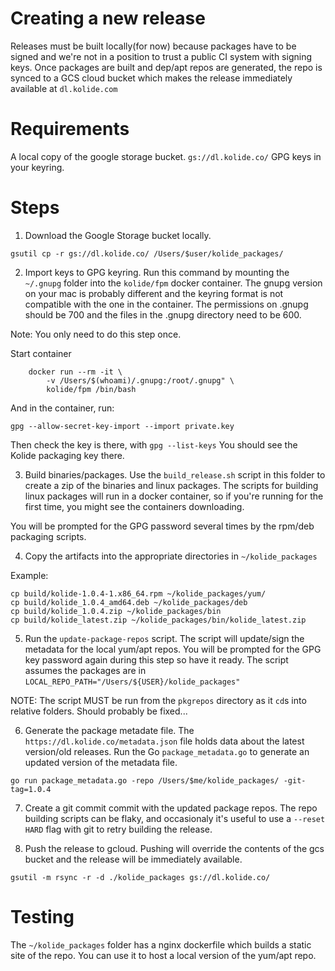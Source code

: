 Creating a new release
==================

Releases must be built locally(for now) because packages have to be signed and we're not in a position to trust a public CI system with signing keys.
Once packages are built and dep/apt repos are generated, the repo is synced to a GCS cloud bucket which makes the release immediately available at `dl.kolide.com`

# Requirements

A local copy of the google storage bucket. `gs://dl.kolide.co/`
GPG keys in your keyring.

# Steps

1. Download the Google Storage bucket locally.

```
gsutil cp -r gs://dl.kolide.co/ /Users/$user/kolide_packages/
```

2. Import keys to GPG keyring. Run this command by mounting the `~/.gnupg` folder into the `kolide/fpm` docker container. The gnupg version on your mac is probably different and the keyring format is not compatible with the one in the container. The permissions on .gnupg should be 700 and the files in the .gnupg directory need to be 600.

Note: You only need to do this step once.

Start container

```
	docker run --rm -it \
        -v /Users/$(whoami)/.gnupg:/root/.gnupg" \
        kolide/fpm /bin/bash
```

And in the container, run:

```
gpg --allow-secret-key-import --import private.key
```

Then check the key is there, with `gpg --list-keys`
You should see the Kolide packaging key there.


3. Build binaries/packages.
Use the `build_release.sh` script in this folder to create a zip of the binaries and linux packages. The scripts for building linux packages will run in a docker container, so if you're running for the first time, you might see the containers downloading.

You will be prompted for the GPG password several times by the rpm/deb packaging scripts.

4. Copy the artifacts into the appropriate directories in `~/kolide_packages`

Example:

```
cp build/kolide-1.0.4-1.x86_64.rpm ~/kolide_packages/yum/
cp build/kolide_1.0.4_amd64.deb ~/kolide_packages/deb
cp build/kolide_1.0.4.zip ~/kolide_packages/bin
cp build/kolide_latest.zip ~/kolide_packages/bin/kolide_latest.zip
```

5. Run the `update-package-repos` script. The script will update/sign the metadata for the local yum/apt repos. You will be prompted for the GPG key password again during this step so have it ready.
The script assumes the packages are in `LOCAL_REPO_PATH="/Users/${USER}/kolide_packages"`

NOTE: The script MUST be run from the `pkgrepos` directory as it `cd`s into relative folders. Should probably be fixed...

6. Generate the package metadate file.
The `https://dl.kolide.co/metadata.json` file holds data about the latest version/old releases. Run the Go `package_metadata.go` to generate an updated version of the metadata file.

```
go run package_metadata.go -repo /Users/$me/kolide_packages/ -git-tag=1.0.4
 ```

7. Create a git commit commit with the updated package repos.
The repo building scripts can be flaky, and occasionaly it's useful to use a `--reset HARD` flag with git to retry building the release.

8. Push the release to gcloud. Pushing will override the contents of the gcs bucket and the release will be immediately available.

```
gsutil -m rsync -r -d ./kolide_packages gs://dl.kolide.co/
```

# Testing

The `~/kolide_packages` folder has a nginx dockerfile which builds a static site of the repo. You can use it to host a local version of the yum/apt repo.

